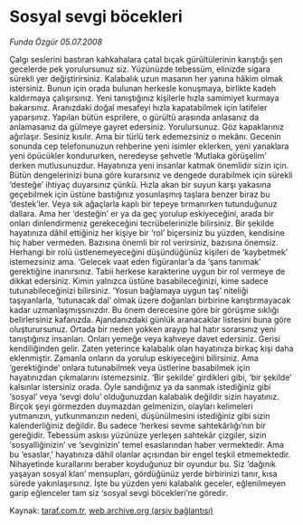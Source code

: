 # Sosyal sevgi böcekleri

*Funda Özgür 05.07.2008*

<div class="yazi">Çalgı seslerini bastıran kahkahalara çatal bıçak gürültülerinin karıştığı şen gecelerde pek yorulursunuz siz. 
Yüzünüzde tebessüm, elinizde sigara sürekli yer değiştirirsiniz. Kalabalık uzun masanın her yanına hâkim olmak istersiniz. Bunun için orada bulunan herkesle konuşmaya, birlikte kadeh kaldırmaya çalışırsınız. Yeni tanıştığınız kişilerle hızla samimiyet kurmaya bakarsınız. Aranızdaki doğal mesafeyi hızla kapatabilmek için latifeler yaparsınız. Yapılan bütün esprilere, o gürültü arasında anlasanız da anlamasanız da gülmeye gayret edersiniz. 
Yorulursunuz. Göz kapaklarınız ağırlaşır. Sesiniz kısılır. 
Ama bir türlü terk edemezsiniz o mekânı. 
Gecenin sonunda cep telefonunuzun rehberine yeni isimler eklerken, yeni yanaklara yeni öpücükler kondururken, neredeyse şehvetle ‘Mutlaka görüşelim’ derken mutlusunuzdur. 
Hayatınıza yeni insanlar katmak önemlidir sizin için. 
Bütün dengelerinizi buna göre kurarsınız ve dengede durabilmek için sürekli ‘desteğe’ ihtiyaç duyarsınız çünkü. 
Hızla akan bir suyun karşı yakasına geçebilmek için üstüne bastığınız yosunlaşmış taşlara benzer biraz bu ‘destek’ler. Veya sık ağaçlarla kaplı bir tepeye tırmanırken tutunduğunuz dallara. 
Ama her ‘desteğin’ er ya da geç yorulup eskiyeceğini, arada bir onları dinlendirmeniz gerekeceğini tecrübelerinizle bilirsiniz. Bir şekilde hayatınıza dâhil ettiğiniz her kişiye bir ‘rol’ biçersiniz bu yüzden, kendisine hiç haber vermeden. 
Bazısına önemli bir rol verirsiniz, bazısına önemsiz. Herhangi bir rolü üstlenemeyeceğini düşündüğünüz kişileri de ‘kaybetmek’ istemezsiniz ama. ‘Gelecek vaat eden figüranlar’a da ‘şans tanımak’ gerektiğine inanırsınız. 
Tabii herkese karakterine uygun bir rol vermeye de dikkat edersiniz. Kimin yalnızca üstüne basabileceğinizi, kime sadece tutunabileceğinizi bilirsiniz. ‘Yosun bağlamaya uygun taş’ niteliği taşıyanlarla, ‘tutunacak dal’ olmak üzere doğanları birbirine karıştırmayacak kadar uzmanlaşmışsınızdır. 
Bu önem derecesine göre bir görüşme sıklığı belirlersiniz kafanızda. 
Ajandanızdaki günlük aranacaklar listesini buna göre oluşturursunuz. Ortada bir neden yokken arayıp hal hatır sorarsınız yeni tanıştığınız insanları. Onları yemeğe veya kahveye davet edersiniz. 
Gerisi kendiliğinden gelir. 
Zaten yeterince kalabalık olan hayatınıza birkaç kişi daha eklenmiştir. 
Zamanla onların da yorulup eskiyeceğini bilirsiniz. 
Ama ‘gerektiğinde’ onlara tutunabilmek veya üstlerine basabilmek için hayatınızdan çıkmalarını istemezsiniz. ‘Bir şekilde’ girdikleri gibi, ‘bir şekilde’ kalsınlar istersiniz orada. 
Öyle sandığınız ya da sanmak istediğiniz gibi ‘sosyal’ veya ‘sevgi dolu’ olduğunuzdan kalabalık değildir sizin hayatınız. 
Birçok şeyi görmezden duymazdan gelmenizin, olayları kelimeleri yutmanızın, yutkunmanızın nedeni, düşünülmesini istediğiniz gibi sizin kalenderliğiniz değildir. 
Bu sadece ‘herkesi sevme sahtekârlığı’nın bir gereğidir. 
Tebessüm askısı yüzünüze yerleşen sahtekâr çizgiler, sizin ‘sosyalliğinizin’ ve ‘sevginizin’ temel esaslarından haber vermektedir. 
Ama bu ‘esaslar,’ hayatınıza dâhil olanlar açısından bir engel teşkil etmemektedir. 
Nihayetinde kurallarını beraber koyduğunuz bir oyundur bu. 
Siz ‘dağınık yaşayan sosyal klan’ mensupları, gördüğünüz yerde birbirinizi tanır, kısa sürede yakınlaşırsınız. 
İşte bu yüzden yeni kalabalık geceler, eğlenilmeyen garip eğlenceler tam siz ‘sosyal sevgi böcekleri’ne göredir.
</div>

Kaynak: [taraf.com.tr](http://www.taraf.com.tr:80/funda-ozgur/makale-sosyal-sevgi-bocekleri.htm), [web.archive.org (arşiv bağlantısı)](http://web.archive.org/web/20100720082730/http://www.taraf.com.tr:80/funda-ozgur/makale-sosyal-sevgi-bocekleri.htm)

